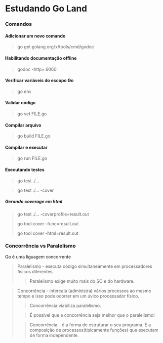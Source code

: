 # Estudando Go Land

### Comandos

#### Adicionar um novo comando

> go get golang.org/x/tools/cmd/godoc

#### Habilitando documentação offline

> godoc -http=:6060

#### Verificar variáveis do escopo Go

> go env

#### Validar código

> go vet FILE.go

#### Compilar arquivo

> go build FILE.go

#### Compilar e executar

> go run FILE.go

#### Executando testes

> go test ./...

> go test ./... -cover

##### Gerando coverage em html
>go test ./... -coverprofile=result.out
>
>go tool cover -func=result.out
>
>go tool cover -html=result.out


### Concorrência vs Paralelismo

Go é uma liguagem concorrente

> Paralelismo - executa código simultaneamente em processadores físicos diferentes.
>> Paralelismo exige muito mais do SO e do hardware.

> Concorrência - intercala (administra) vários processos ao mesmo tempo e isso pode ocorrer em um úvico processador físico.
>> Concorrência viabiliza paralelismo.
>
>
>> É possível que a concorrência seja melhor que o paralelismo!
>
>> Concorrência - é a forma de estruturar o seu programa.
>> É a composição de processos(tipicamente funções) que executam de forma independente. 

